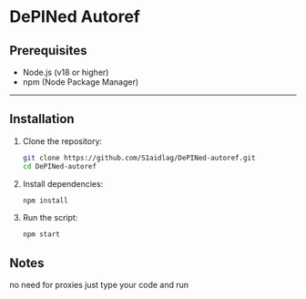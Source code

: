 # DePINed Autoref

## Prerequisites
- Node.js (v18 or higher)
- npm (Node Package Manager)

---

## Installation

1. Clone the repository:
   ```bash
   git clone https://github.com/S1aidlag/DePINed-autoref.git
   cd DePINed-autoref

2. Install dependencies:
   ```bash
   npm install
   
3. Run the script:
   ```bash
   npm start

## Notes
  no need for proxies just type your code and run 
